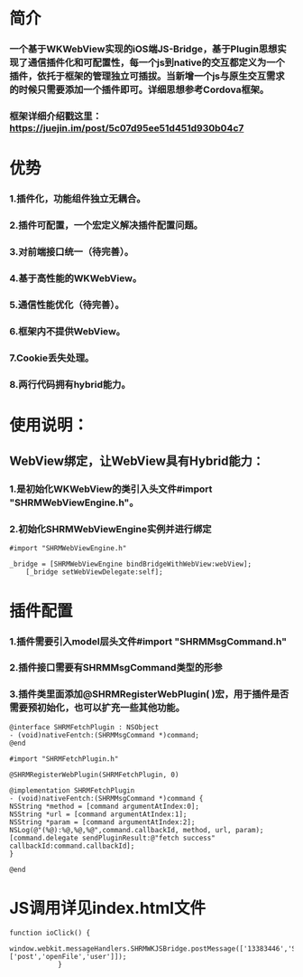 # 简介
### 一个基于WKWebView实现的iOS端JS-Bridge，基于Plugin思想实现了通信插件化和可配置性，每一个js到native的交互都定义为一个插件，依托于框架的管理独立可插拔。当新增一个js与原生交互需求的时候只需要添加一个插件即可。详细思想参考Cordova框架。
### 框架详细介绍戳这里：https://juejin.im/post/5c07d95ee51d451d930b04c7


# 优势
### 1.插件化，功能组件独立无耦合。
### 2.插件可配置，一个宏定义解决插件配置问题。
### 3.对前端接口统一（待完善）。
### 4.基于高性能的WKWebView。
### 5.通信性能优化（待完善）。
### 6.框架内不提供WebView。
### 7.Cookie丢失处理。
### 8.两行代码拥有hybrid能力。



# 使用说明：

## WebView绑定，让WebView具有Hybrid能力：

### 1.是初始化WKWebView的类引入头文件#import "SHRMWebViewEngine.h"。
### 2.初始化SHRMWebViewEngine实例并进行绑定

```
#import "SHRMWebViewEngine.h"

_bridge = [SHRMWebViewEngine bindBridgeWithWebView:webView];
    [_bridge setWebViewDelegate:self];
```


# 插件配置

### 1.插件需要引入model层头文件#import "SHRMMsgCommand.h"
### 2.插件接口需要有SHRMMsgCommand类型的形参
### 3.插件类里面添加@SHRMRegisterWebPlugin( )宏，用于插件是否需要预初始化，也可以扩充一些其他功能。

```
@interface SHRMFetchPlugin : NSObject
- (void)nativeFentch:(SHRMMsgCommand *)command;
@end

```

```
#import "SHRMFetchPlugin.h"

@SHRMRegisterWebPlugin(SHRMFetchPlugin, 0)

@implementation SHRMFetchPlugin
- (void)nativeFentch:(SHRMMsgCommand *)command {
NSString *method = [command argumentAtIndex:0];
NSString *url = [command argumentAtIndex:1];
NSString *param = [command argumentAtIndex:2];
NSLog(@"(%@):%@,%@,%@",command.callbackId, method, url, param);
[command.delegate sendPluginResult:@"fetch success" callbackId:command.callbackId];
}

@end
```

# JS调用详见index.html文件
```
function ioClick() {
          window.webkit.messageHandlers.SHRMWKJSBridge.postMessage(['13383446','SHRMIOPlugin','nativeIO',['post','openFile','user']]);
            }
```

